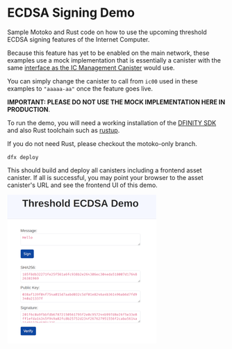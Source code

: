 # ECDSA Signing Demo

Sample Motoko and Rust code on how to use the upcoming threshold ECDSA signing features of the Internet Computer.

Because this feature has yet to be enabled on the main network, these examples use a mock implementation that is essentially a canister with the same [interface as the IC Management Canister](https://github.com/dfinity/interface-spec/blob/master/spec/index.adoc#ic-method-ecdsa_public_key) would use.

You can simply change the canister to call from `ic00` used in these examples to `"aaaaa-aa"` once the feature goes live.

**IMPORTANT: PLEASE DO NOT USE THE MOCK IMPLEMENTATION HERE IN PRODUCTION**.

To run the demo, you will need a working installation of the [DFINITY SDK](https://github.com/dfinity/sdk) and also Rust toolchain such as [rustup](https://rustup.rs).

If you do not need Rust, please checkout the motoko-only branch.

```
dfx deploy
```

This should build and deploy all canisters including a frontend asset canister.
If all is successful, you may point your browser to the asset canister's URL and see the frontend UI of this demo.

![screenshot](https://github.com/ninegua/ecdsa_example/raw/master/screenshot.png) 
